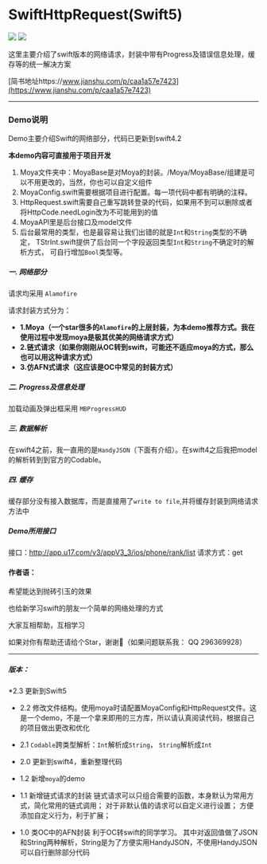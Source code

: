 # SwiftHttpRequest(Swift5)
![](https://img.shields.io/badge/Swift-4.2-green.svg?style=flat)
![](https://img.shields.io/badge/Swift-5.0-green.svg?style=flat)


这里主要介绍了swift版本的网络请求，封装中带有Progress及错误信息处理，缓存等的统一解决方案

[简书地址https://www.jianshu.com/p/caa1a57e7423](https://www.jianshu.com/p/caa1a57e7423)

 ---------

<h3 id="demo_explain"> Demo说明</h3>
Demo主要介绍Swift的网络部分，代码已更新到swift4.2

**本demo内容可直接用于项目开发**

1. Moya文件夹中：MoyaBase是对Moya的封装。/Moya/MoyaBase/组建是可以不用更改的，当然，你也可以自定义组件
2. MoyaConfig.swift需要根据项目进行配置。每一项代码中都有明确的注释。
3. HttpRequest.swift需要自己重写跳转登录的代码，如果用不到可以删除或者将HttpCode.needLogin改为不可能用到的值
4. MoyaAPI里是后台接口及model文件
5. 后台最常用的类型，也是最容易让我们出错的就是`Int`和`String`类型的不确定，
TStrInt.swift提供了后台同一个字段返回类型`Int`和`String`不确定时的解析方式，
可自行增加`Bool`类型等。

<h5 id="网络部分"> 一. 网络部分</h5>

请求均采用 `Alamofire`

请求封装方式分为：
- **1.Moya（一个star很多的`Alamofire`的上层封装，为本demo推荐方式。我在使用过程中发现moya是极其优美的网络请求方式）**
- **2.链式请求（如果你刚刚从OC转到swift，可能还不适应moya的方式，那么也可以用这种请求方式）**
- **3.仿AFN式请求（这应该是OC中常见的封装方式）**


<h5 id="Progress及信息处理"> 二. Progress及信息处理</h5>

加载动画及弹出框采用 `MBProgressHUD`


<h5 id="数据解析"> 三. 数据解析</h5>

在swift4之前，我一直用的是`HandyJSON`（下面有介绍）。在swift4之后我把model的解析转到到官方的Codable。


<h5 id="缓存"> 四. 缓存</h5>

缓存部分没有接入数据库，而是直接用了`write to file`,并将缓存封装到网络请求方法中

<h5 id="接口说明"> Demo所用接口</h5>

接口：http://app.u17.com/v3/appV3_3/ios/phone/rank/list
请求方式：get


<h4> 作者语：</h4>

希望能达到抛砖引玉的效果

也给新学习swift的朋友一个简单的网络处理的方式

大家互相帮助，互相学习

如果对你有帮助还请给个Star，谢谢🙏（如果问题联系我： QQ 296369928）

----
<h5 id="版本"> 版本：</h5>

*2.3 更新到Swift5

* 2.2 修改文件结构。使用moya时请配置MoyaConfig和HttpRequest文件。这是一个demo，不是一个拿来即用的三方库，所以请认真阅读代码，根据自己的项目做出更改和优化

* 2.1 `Codable`跨类型解析：`Int`解析成`String`， `String`解析成`Int`

* 2.0 更新到swift4，重新整理代码

* 1.2 新增`moya`的demo

* 1.1 新增链式请求的封装
 链式请求可以只组合需要的函数，本身默认为常用方式，简化常用的链式调用；
 对于非默认值的请求可以自定义进行设置；
 方便添加自定义行为，利于扩展；

* 1.0 类OC中的AFN封装
 利于OC转swift的同学学习。
 其中对返回值做了JSON和String两种解析，String是为了方便实用HandyJSON，不使用HandyJSON可以自行删除部分代码
